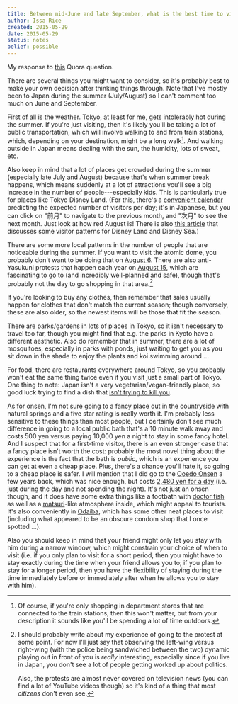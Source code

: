 ```yaml
---
title: Between mid-June and late September, what is the best time to visit Tokyo?
author: Issa Rice
created: 2015-05-29
date: 2015-05-29
status: notes
belief: possible
---
```


My response to [this][QQ] Quora question.

[QQ]: https://www.quora.com/Between-mid-June-and-late-September-what-is-the-best-time-to-visit-Tokyo

There are several things you might want to consider, so it's probably
best to make your own decision after thinking things through.  Note that
I've mostly been to Japan during the summer (July/August) so I can't
comment too much on June and September.

First of all is the
weather.  Tokyo, at least for me, gets intolerably hot during the summer.  If
you're just visiting, then it's likely you'll be taking a lot of public
transportation, which will involve walking to and from train stations,
which, depending on your destination, might be a long walk[^dept].  And walking
outside in Japan means dealing with the sun, the humidity, lots of
sweat, etc.

[^dept]: Of course,
if you're only shopping in department stores that are connected to the
train stations, then this won't matter, but from your description it
sounds like you'll be spending a lot of time outdoors.

Also keep in mind that a lot of places get crowded during the summer
(especially late July and August) because that's when summer break
happens, which means suddenly at a lot of attractions you'll see a big
increase in the number of people---especially kids.  This is
particularly true for places like Tokyo Disney Land. (For this, there's
a [convenient calendar] predicting the expected number of visitors per
day; it's in Japanese, but you can click on "前月" to navigate to the
previous month, and "次月" to see the next month. Just look at how red
August is! There is also [this article][least8] that discusses some
visitor patterns for Disney Land and Disney Sea.)

[convenient calendar]: http://www15.plala.or.jp/gcap/disney/
[least8]: http://en.rocketnews24.com/2014/03/27/the-8-least-crowded-weekends-and-holidays-at-tokyo-disneyland-and-disneysea/

There are some more local patterns in the number of people that are
noticeable during the summer. If
you want to visit the atomic dome, you probably don't want to be doing
that on [August 6][bomb].  There are also anti-Yasukuni protests that
happen each year on [August 15][yasukuni], which are fascinating to go
to (and incredibly well-planned and safe), though that's probably not
the day to go shopping in that area.[^y_fn]

[bomb]: https://en.wikipedia.org/wiki/Atomic_bombings_of_Hiroshima_and_Nagasaki
[yasukuni]: https://web.archive.org/web/20140428172218/http://ajw.asahi.com:80/article/behind_news/social_affairs/AJ201308160074

[^y_fn]: I should probably write about my experience of going to the
protest at some point. For now I'll just say that observing the
left-wing versus right-wing (with the police being sandwiched between
the two) dynamic playing out in front of you is
*really* interesting, especially since if you live in Japan, you don't
see a lot of people getting worked up about politics.

    Also, the protests are almost never covered on television news (you
can find a lot of YouTube videos though) so it's kind of a thing that
most *citizens* don't even see.

If you're looking to buy any clothes, then remember that sales usually
happen for clothes that don't match the current season; though
conversely, these are also older, so the newest items will be those that
fit the season.

There are parks/gardens in lots of places in Tokyo, so it isn't
necessary to travel too far, though you might find that e.g. the parks
in Kyoto have a different aesthetic.  Also do remember that in summer,
there are a lot of mosquitoes, especially in parks with ponds, just
waiting to get you as you sit down in the shade to enjoy the plants and
koi swimming around ...

For food, there are restaurants everywhere around Tokyo, so you probably
won't eat the same thing twice even if you visit just a small part of
Tokyo.  One thing to note: Japan isn't a very vegetarian/vegan-friendly
place, so good luck trying to find a dish that [isn't trying to kill
you][food].

[food]: https://www.quora.com/Longevity-3/What-can-I-do-to-live-as-long-as-possible/answer/Alex-K-Chen

As for onsen, I'm not sure going to a fancy place out in the countryside
with natural springs and a five star rating is really worth it. I'm
probably less sensitive to these things than most people, but I
certainly don't see much difference in going to a local public bath
that's a 10 minute walk away and costs 500 yen versus paying 10,000 yen
a night to stay in some fancy hotel.  And I suspect that for a
first-time visitor, there is an even stronger case that a fancy place
isn't worth the cost: probably the most novel thing about the experience
is the fact that the bath is *public*, which is an experience you can
get at even a cheap place. Plus, there's a chance you'll hate it, so
going to a cheap place is safer.  I will mention that I did go to the
[Ooedo Onsen] a few years back, which was nice enough, but costs [2,480
yen for a day][o cost] (i.e. just during the day and not spending the
night).  It's not just an onsen though, and it does have some extra
things like a footbath with [doctor fish](!w) as well as a
[matsuri](!w)-like atmosphere inside, which might appeal to tourists.
It's also conveniently in [Odaiba](!w), which has some other neat places
to visit (including what appeared to be an obscure condom shop that I
once spotted ...).

[Ooedo Onsen]: https://web.archive.org/web/20150214121640/http://www.ooedoonsen.jp/en/top/
[o cost]: https://web.archive.org/web/20140404045729/http://www.ooedoonsen.jp/daiba/price.html

Also you should keep in mind that your friend might only let you stay
with him during a narrow window, which might constrain your choice of
when to visit (i.e. if you only plan to visit for a short period, then
you might have to stay exactly during the time when your friend allows
you to; if you plan to stay for a longer period, then you have the
flexibility of staying during the time immediately before or immediately
after when he allows you to stay with him).


